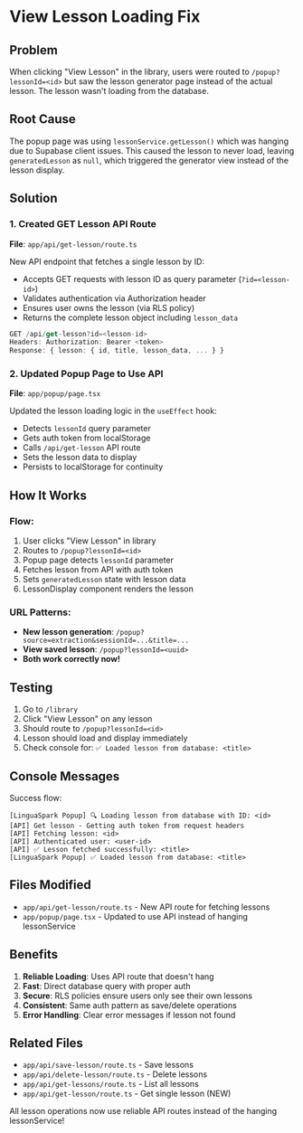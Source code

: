# View Lesson Loading Fix

## Problem
When clicking "View Lesson" in the library, users were routed to `/popup?lessonId=<id>` but saw the lesson generator page instead of the actual lesson. The lesson wasn't loading from the database.

## Root Cause
The popup page was using `lessonService.getLesson()` which was hanging due to Supabase client issues. This caused the lesson to never load, leaving `generatedLesson` as `null`, which triggered the generator view instead of the lesson display.

## Solution

### 1. Created GET Lesson API Route
**File**: `app/api/get-lesson/route.ts`

New API endpoint that fetches a single lesson by ID:
- Accepts GET requests with lesson ID as query parameter (`?id=<lesson-id>`)
- Validates authentication via Authorization header
- Ensures user owns the lesson (via RLS policy)
- Returns the complete lesson object including `lesson_data`

```typescript
GET /api/get-lesson?id=<lesson-id>
Headers: Authorization: Bearer <token>
Response: { lesson: { id, title, lesson_data, ... } }
```

### 2. Updated Popup Page to Use API
**File**: `app/popup/page.tsx`

Updated the lesson loading logic in the `useEffect` hook:
- Detects `lessonId` query parameter
- Gets auth token from localStorage
- Calls `/api/get-lesson` API route
- Sets the lesson data to display
- Persists to localStorage for continuity

## How It Works

### Flow:
1. User clicks "View Lesson" in library
2. Routes to `/popup?lessonId=<id>`
3. Popup page detects `lessonId` parameter
4. Fetches lesson from API with auth token
5. Sets `generatedLesson` state with lesson data
6. LessonDisplay component renders the lesson

### URL Patterns:
- **New lesson generation**: `/popup?source=extraction&sessionId=...&title=...`
- **View saved lesson**: `/popup?lessonId=<uuid>`
- **Both work correctly now!**

## Testing

1. Go to `/library`
2. Click "View Lesson" on any lesson
3. Should route to `/popup?lessonId=<id>`
4. Lesson should load and display immediately
5. Check console for: `✅ Loaded lesson from database: <title>`

## Console Messages

Success flow:
```
[LinguaSpark Popup] 🔍 Loading lesson from database with ID: <id>
[API] Get lesson - Getting auth token from request headers
[API] Fetching lesson: <id>
[API] Authenticated user: <user-id>
[API] ✅ Lesson fetched successfully: <title>
[LinguaSpark Popup] ✅ Loaded lesson from database: <title>
```

## Files Modified

- `app/api/get-lesson/route.ts` - New API route for fetching lessons
- `app/popup/page.tsx` - Updated to use API instead of hanging lessonService

## Benefits

1. **Reliable Loading**: Uses API route that doesn't hang
2. **Fast**: Direct database query with proper auth
3. **Secure**: RLS policies ensure users only see their own lessons
4. **Consistent**: Same auth pattern as save/delete operations
5. **Error Handling**: Clear error messages if lesson not found

## Related Files

- `app/api/save-lesson/route.ts` - Save lessons
- `app/api/delete-lesson/route.ts` - Delete lessons
- `app/api/get-lessons/route.ts` - List all lessons
- `app/api/get-lesson/route.ts` - Get single lesson (NEW)

All lesson operations now use reliable API routes instead of the hanging lessonService!
